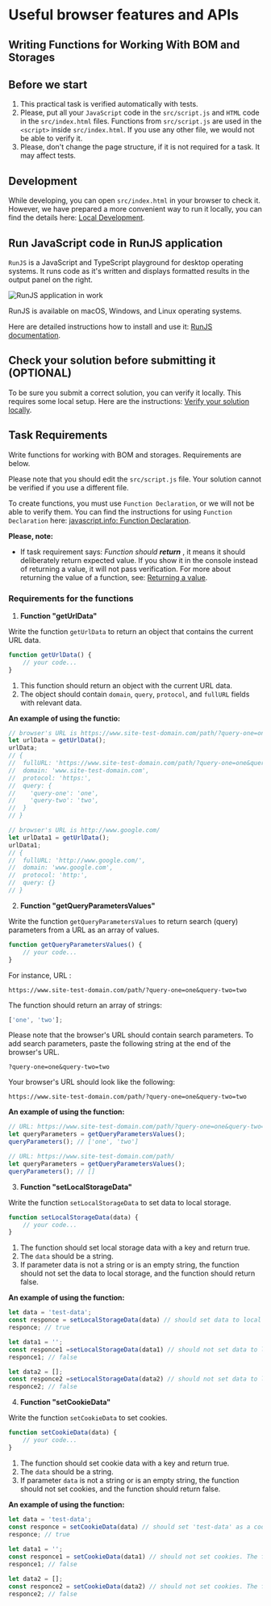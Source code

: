 # Useful browser features and APIs 

## Writing Functions for Working With BOM and Storages

## Before we start

1. This practical task is verified automatically with tests. 
2. Please, put all your `JavaScript` code in the `src/script.js` and `HTML` code in the `src/index.html` files. Functions from `src/script.js` are used in the `<script>` inside `src/index.html`. If you use any other file, we would not be able to verify it.
3. Please, don't change the page structure, if it is not required for a task. It may affect tests.

## Development

While developing, you can open `src/index.html` in your browser to check it. However, we have prepared a more convenient way to run it locally, you can find the details here: [Local Development](https://gitlab.com/gap-bs-front-end-autocode-documents/autocode-documents/-/blob/main/docs/LocalDevelopment.md).

## Run JavaScript code in RunJS application

`RunJS` is a JavaScript and TypeScript playground for desktop operating systems. It runs code as it's written and displays formatted results in the output panel on the right.

![RunJS application in work](https://gitlab.com/gap-bs-front-end-autocode-documents/autocode-documents/-/raw/main/images/runjs-intro.png)

RunJS is available on macOS, Windows, and Linux operating systems.

Here are detailed instructions how to install and use it: [RunJS documentation](https://runjs.app/docs).

## Check your solution before submitting it (OPTIONAL)
To be sure you submit a correct solution, you can verify it locally. This requires some local setup. Here are the instructions: [Verify your solution locally](https://gitlab.com/gap-bs-front-end-autocode-documents/autocode-documents/-/blob/main/docs/VerifySolutionLocally.md).

## Task Requirements

Write functions for working with BOM and storages. Requirements are below.

Please note that you should edit the `src/script.js` file. Your solution cannot be verified if you use a different file.

To create functions, you must use `Function Declaration`, or we will not be able to verify them. You can find the instructions for using `Function Declaration` here: [javascript.info: Function Declaration](https://javascript.info/function-basics#function-declaration).

**Please, note:**
- If task requirement says: *Function should **return** <something>*, it means it should deliberately return expected value. If you show it in the console instead of returning a value, it will not pass verification. For more about returning the value of a function, see: [Returning a value](https://javascript.info/function-basics#returning-a-value).

### Requirements for the functions

1. **Function "getUrlData"**

Write the function `getUrlData` to return an object that contains the current URL data.

```js
function getUrlData() {
    // your code...
}
```

1.	This function should return an object with the current URL data.
2.	The object should contain `domain`, `query`, `protocol`, and `fullURL` fields with relevant data.

**An example of using the functio:**
```js
// browser's URL is https://www.site-test-domain.com/path/?query-one=one&query-two=two
let urlData = getUrlData();
urlData;
// {
// 	fullURL: 'https://www.site-test-domain.com/path/?query-one=one&query-two=two',
// 	domain: 'www.site-test-domain.com',
// 	protocol: 'https:',
// 	query: {
// 	  'query-one': 'one',
// 	  'query-two': 'two',
// 	}
// }

// browser's URL is http://www.google.com/
let urlData1 = getUrlData();
urlData1;
// {
// 	fullURL: 'http://www.google.com/',
// 	domain: 'www.google.com',
// 	protocol: 'http:',
// 	query: {}
// }

```

2. **Function "getQueryParametersValues"**

Write the function `getQueryParametersValues` to return search (query) parameters from a URL as an array of values.

```js
function getQueryParametersValues() {
    // your code...
}
```

For instance, URL :
```
https://www.site-test-domain.com/path/?query-one=one&query-two=two
```
The function should return an array of strings:
```js
['one', 'two'];
```

Please note that the browser's URL should contain search parameters. To add search parameters, paste the following string at the end of the browser's URL.
```
?query-one=one&query-two=two
```
Your browser's URL should look like the following:
```
https://www.site-test-domain.com/path/?query-one=one&query-two=two
```

**An example of using the function:**
```js
// URL: https://www.site-test-domain.com/path/?query-one=one&query-two=two
let queryParameters = getQueryParametersValues();
queryParameters(); // ['one', 'two']

// URL: https://www.site-test-domain.com/path/
let queryParameters = getQueryParametersValues();
queryParameters(); // []
```

3. **Function "setLocalStorageData"**
    
Write the function `setLocalStorageData` to set data to local storage.

```js
function setLocalStorageData(data) {
    // your code...
}
```
1.	The function should set local storage data with a key and return true.
2.	The `data` should be a string.
3.	If parameter data is not a string or is an empty string, the function should not set the data to local storage, and the function should return false.


**An example of using the function:**

```js
let data = 'test-data';
const responce = setLocalStorageData(data) // should set data to local storage with parameters: ('key', 'test-data'). The function should return true.
responce; // true

let data1 = '';
const responce1 =setLocalStorageData(data1) // should not set data to local storage. The function should return false.
responce1; // false

let data2 = [];
const responce2 =setLocalStorageData(data2) // should not set data to local storage. The function should return false.
responce2; // false
```

4. **Function "setCookieData"**

Write the function `setCookieData` to set cookies.

```js
function setCookieData(data) {
    // your code...
}
```
1.	The function should set cookie data with a key and return true.
2.	The `data` should be a string.
3.	If parameter `data` is not a string or is an empty string, the function should not set cookies, and the function should return false.

**An example of using the function:**

```js
let data = 'test-data';
const responce = setCookieData(data) // should set 'test-data' as a cookie. The function should return true.
responce; // true
    
let data1 = '';
const responce1 = setCookieData(data1) // should not set cookies. The function should return false.
responce1; // false

let data2 = [];
const responce2 = setCookieData(data2) // should not set cookies. The function should return false.
responce2; // false
```
